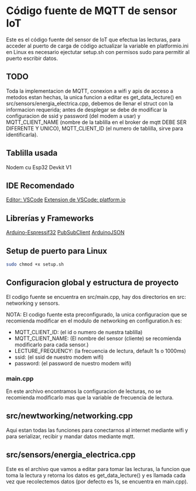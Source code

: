 # Código fuente de MQTT de sensor IoT

Este es el código fuente del sensor de IoT que efectua las lecturas, para
acceder al puerto de carga de código actualizar la variable en platformio.ini
en Linux es necesario ejectutar setup.sh con permisos sudo para permitir al puerto
escribir datos.

## TODO

Toda la implementacion de MQTT, conexion a wifi y apis de acceso a metodos estan hechas, la unica funcion a editar es get_data_lecture() en src/sensors/energia_electrica.cpp, debemos de llenar el struct con la informacion requerida; antes de desplegar se debe de modificar la configuracion de ssid y password (del modem a usar) y MQTT_CLIENT_NAME (nombre de la tablilla en el broker de mqtt DEBE SER DIFERENTE Y UNICO), MQTT_CLIENT_ID (el numero de tablilla, sirve para identificarla).

## Tablilla usada

Nodem cu Esp32 Devkit V1

## IDE Recomendado

[Editor: VSCode](https://code.visualstudio.com/)
[Extension de VSCode: platform.io](https://platformio.org/)

## Librerías y Frameworks

[Arduino-Espressif32](https://docs.platformio.org/en/latest/tutorials/espressif32/arduino_debugging_unit_testing.html#tutorial-espressif32-arduino-debugging-unit-testing/)
[PubSubClient](https://github.com/jalexmelendez/pubsubclient)
[ArduinoJSON](https://arduinojson.org/v6/example/string/)

## Setup de puerto para Linux

```bash
sudo chmod +x setup.sh
```

## Configuracion global y estructura de proyecto

El codigo fuente se encuentra en src/main.cpp, hay dos directorios en src: networking y sensors.

NOTA: El codigo fuente esta preconfigurado, la unica configuracion que se recomienda modificar en el modulo de networking en configuration.h es:

- MQTT_CLIENT_ID: (el id o numero de nuestra tablilla)
- MQTT_CLIENT_NAME: (El nombre del sensor (cliente) se recomienda modificarlo para cada sensor.)
- LECTURE_FREQUENCY: (la frecuencia de lectura, default 1s o 1000ms)
- ssid: (el ssid de nuestro modem wifi)
- password: (el password de nuestro modem wifi)

### main.cpp

En este archivo encontramos la configuracion de lecturas, no se recomienda modificarlo mas que la variable de frecuencia de lectura.

## src/newtworking/networking.cpp

Aqui estan todas las funciones para conectarnos al internet mediante wifi y para serializar, recibir y mandar datos mediante mqtt.

## src/sensors/energia_electrica.cpp

Este es el archivo que vamos a editar para tomar las lecturas, la funcion que toma la lectura y retorna los datos es get_data_lecture() y es llamada cada vez que recolectemos datos (por defecto es 1s, se encuentra en main.cpp).
